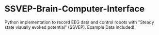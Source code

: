 # SSVEP-Brain-Computer-Interface
Python implementation to record EEG data and control robots with "Steady state visually evoked potential" (SSVEP). Example Data included!

